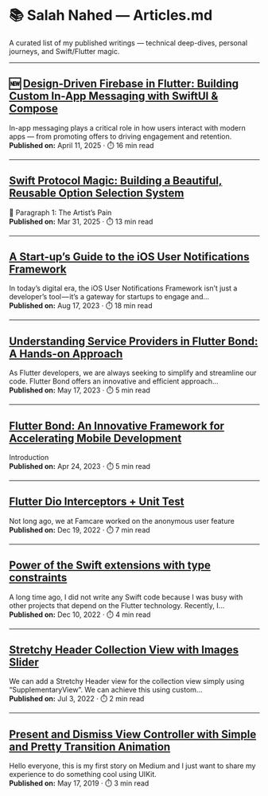 # 📚 Salah Nahed — Articles.md

A curated list of my published writings — technical deep-dives, personal journeys, and Swift/Flutter magic.

---

## 🆕 [Design-Driven Firebase in Flutter: Building Custom In-App Messaging with SwiftUI & Compose](https://medium.com/@salahamassi/design-driven-firebase-in-flutter-building-custom-in-app-messaging-with-swiftui-compose-ff2b7875d8a7)

In-app messaging plays a critical role in how users interact with modern apps — from promoting offers to driving engagement and retention.  
**Published on:** April 11, 2025 · ⏱️ 16 min read

---

## [Swift Protocol Magic: Building a Beautiful, Reusable Option Selection System](https://medium.com/@salahamassi/swift-protocol-magic-building-a-beautiful-reusable-option-selection-system-bcb76adead7c)
🎨 Paragraph 1: The Artist’s Pain  
**Published on:** Mar 31, 2025 · ⏱️ 13 min read

---

## [A Start-up’s Guide to the iOS User Notifications Framework](https://medium.com/@salahamassi/a-start-ups-guide-to-the-ios-user-notifications-framework-68d52de00ef8)
In today’s digital era, the iOS User Notifications Framework isn’t just a developer’s tool — it’s a gateway for startups to engage and…  
**Published on:** Aug 17, 2023 · ⏱️ 18 min read

---

## [Understanding Service Providers in Flutter Bond: A Hands-on Approach](https://medium.com/@salahamassi/understanding-service-providers-in-flutter-bond-a-hands-on-approach-c124f9d50cfe)
As Flutter developers, we are always seeking to simplify and streamline our code. Flutter Bond offers an innovative and efficient approach…  
**Published on:** May 17, 2023 · ⏱️ 5 min read

---

## [Flutter Bond: An Innovative Framework for Accelerating Mobile Development](https://medium.com/@salahamassi/flutter-bond-a-laravel-inspired-framework-for-streamlined-mobile-development-8fb28b128ef7)
Introduction  
**Published on:** Apr 24, 2023 · ⏱️ 5 min read

---

## [Flutter Dio Interceptors + Unit Test](https://medium.com/@salahamassi/flutter-dio-interceptors-unit-test-c2795867bbff)
Not long ago, we at Famcare worked on the anonymous user feature  
**Published on:** Dec 19, 2022 · ⏱️ 7 min read

---

## [Power of the Swift extensions with type constraints](https://medium.com/@salahamassi/power-of-the-swift-extensions-with-type-constraints-97b1c8a4536e)
A long time ago, I did not write any Swift code because I was busy with other projects that depend on the Flutter technology. Recently, I…  
**Published on:** Dec 10, 2022 · ⏱️ 4 min read

---

## [Stretchy Header Collection View with Images Slider](https://medium.com/@salahamassi/stretchy-header-collection-view-with-images-slider-8202a56b3cbf)
We can add a Stretchy Header view for the collection view simply using “SupplementaryView”. We can achieve this using custom…  
**Published on:** Jul 3, 2022 · ⏱️ 2 min read

---

## [Present and Dismiss View Controller with Simple and Pretty Transition Animation](https://medium.com/@salahamassi/present-and-dismiss-view-controller-with-simple-and-pretty-transition-animation-7fa42ddbda5f)
Hello everyone, this is my first story on Medium and I just want to share my experience to do something cool using UIKit.  
**Published on:** May 17, 2019 · ⏱️ 3 min read


